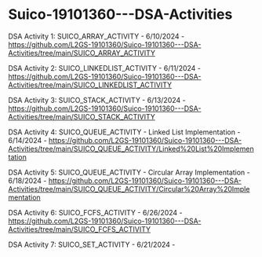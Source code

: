# Suico-19101360---DSA-Activities

DSA Activity 1: SUICO_ARRAY_ACTIVITY - 6/10/2024 - https://github.com/L2GS-19101360/Suico-19101360---DSA-Activities/tree/main/SUICO_ARRAY_ACTIVITY

DSA Activity 2: SUICO_LINKEDLIST_ACTIVITY - 6/11/2024 - https://github.com/L2GS-19101360/Suico-19101360---DSA-Activities/tree/main/SUICO_LINKEDLIST_ACTIVITY

DSA Activity 3: SUICO_STACK_ACTIVITY - 6/13/2024 - https://github.com/L2GS-19101360/Suico-19101360---DSA-Activities/tree/main/SUICO_STACK_ACTIVITY

DSA Activity 4: SUICO_QUEUE_ACTIVITY - Linked List Implementation - 6/14/2024 - https://github.com/L2GS-19101360/Suico-19101360---DSA-Activities/tree/main/SUICO_QUEUE_ACTIVITY/Linked%20List%20Implementation

DSA Activity 5: SUICO_QUEUE_ACTIVITY - Circular Array Implementation - 6/18/2024 - https://github.com/L2GS-19101360/Suico-19101360---DSA-Activities/tree/main/SUICO_QUEUE_ACTIVITY/Circular%20Array%20Implementation

DSA Activity 6: SUICO_FCFS_ACTIVITY - 6/26/2024 - https://github.com/L2GS-19101360/Suico-19101360---DSA-Activities/tree/main/SUICO_FCFS_ACTIVITY

DSA Activity 7: SUICO_SET_ACTIVITY - 6/21/2024 - 
